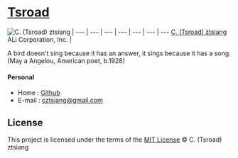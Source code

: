 # [Tsroad](http://tsroad.github.io)

![C. (Tsroad) ztsiang](https://media.licdn.com/media/AAEAAQAAAAAAAAyLAAAAJDhhNzViNWY4LWZjYzMtNDFmNS1iYjY4LTQyN2FlYzliMzVmYg.jpg) |
--- | --- | --- | --- | --- | --- | ---
[C. (Tsroad) ztsiang](https://github.com/Tsroad)<br>ALi Corporation, Inc. |

A bird doesn't sing because it has an answer, it sings because it has a song. (May a Angelou, American poet, b.1928)

#### Personal

* Home : [Github]( https://github.com/tsroad)
* E-mail : [cztsiang@gmail.com]()

## License

This project is licensed under the terms of the [MIT License](https://github.com/Tsroad/Tsroad.io/blob/master/LICENSE) © C. (Tsroad) ztsiang

